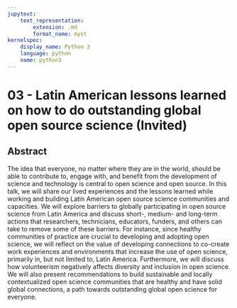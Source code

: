 ```yaml
---
jupytext:
    text_representation:
        extension: .md
        format_name: myst
kernelspec:
    display_name: Python 3
    language: python
    name: python3
---
```

# 03 - 	Latin American lessons learned on how to do outstanding global open source science (Invited) 

## Abstract 
The idea that everyone, no matter where they are in the world, should be able to contribute to, engage with, and benefit from the development of science and technology is central to open science and open source. In this talk, we will share our lived experiences and the lessons learned while working and building Latin American open source science communities and capacities. We will explore barriers to globally participating in open source science from Latin America and discuss short-, medium- and long-term actions that researchers, technicians, educators, funders, and others can take to remove some of these barriers. For instance, since healthy communities of practice are crucial to developing and adopting open science, we will reflect on the value of developing connections to co-create work experiences and environments that increase the use of open science, primarily in, but not limited to, Latin America. Furthermore, we will discuss how volunteerism negatively affects diversity and inclusion in open science. We will also present recommendations to build sustainable and locally contextualized open science communities that are healthy and have solid global connections, a path towards outstanding global open science for everyone.
